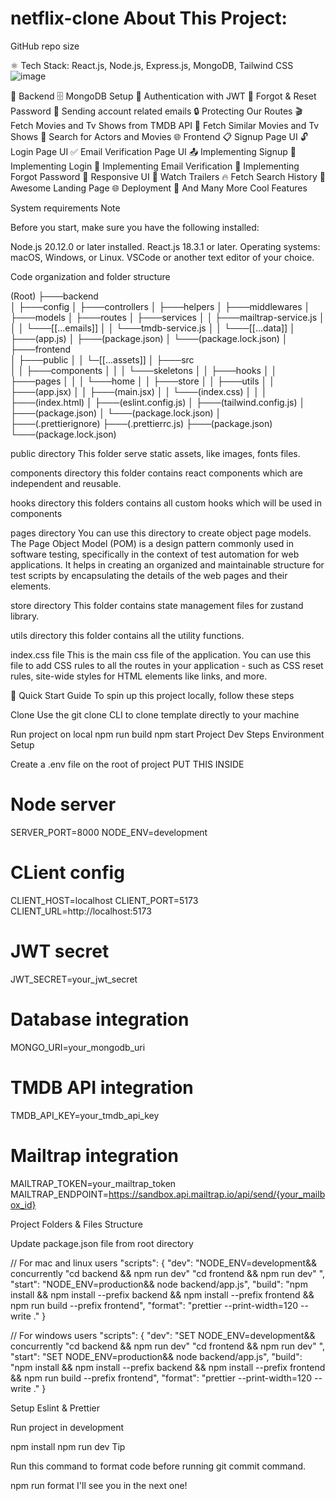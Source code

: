 # netflix-clone About This Project:
GitHub repo size

⚛️ Tech Stack: React.js, Node.js, Express.js, MongoDB, Tailwind CSS
![image](https://github.com/user-attachments/assets/d98d0079-86f9-448c-8962-73f2398aac91)

🔧 Backend
🗄️ MongoDB Setup
🔐 Authentication with JWT
🔄 Forgot & Reset Password
📧 Sending account related emails
🔒 Protecting Our Routes
🎬 Fetch Movies and Tv Shows from TMDB API
🙌 Fetch Similar Movies and Tv Shows
🔎 Search for Actors and Movies
🌐 Frontend
📋 Signup Page UI
🔓 Login Page UI
✅ Email Verification Page UI
📤 Implementing Signup
🔑 Implementing Login
📧 Implementing Email Verification
🔄 Implementing Forgot Password
📱 Responsive UI
🎥 Watch Trailers
🔥 Fetch Search History
💙 Awesome Landing Page
🌐 Deployment
🚀 And Many More Cool Features

System requirements
Note

Before you start, make sure you have the following installed:

 Node.js 20.12.0 or later installed.
 React.js 18.3.1 or later.
 Operating systems: macOS, Windows, or Linux.
 VSCode or another text editor of your choice.

Code organization and folder structure

(Root)
├───backend               
│     ├───config
│     ├───controllers
│     ├───helpers
│     ├───middlewares
│     ├───models
│     ├───routes
│     ├───services
│     │    ├───mailtrap-service.js
│     │    │   └───[[...emails]]
│     │    └───tmdb-service.js
│     │       └───[[...data]]
│     ├───(app.js)
│     ├───(package.json)
│     └───(package.lock.json)
│
├───frontend               
│     ├───public
│     │    └─[[...assets]]
│     ├───src  
│     │     ├───components
│     │     │     └───skeletons 
│     │     ├───hooks
│     │     ├───pages
│     │     │     └───home
│     │     ├───store
│     │     ├───utils
│     │     ├───(app.jsx)
│     │     ├───(main.jsx)
│     │     └───(index.css)
│     │
│     ├───(index.html)
│     ├───(eslint.config.js)
│     ├───(tailwind.config.js)
│     ├───(package.json)
│     └───(package.lock.json)
│             
├───(.prettierignore)
├───(.prettierrc.js)
├───(package.json)
└───(package.lock.json)

public directory
This folder serve static assets, like images, fonts files.

components directory
this folder contains react components which are independent and reusable.

hooks directory
this folders contains all custom hooks which will be used in components

pages directory
You can use this directory to create object page models. The Page Object Model (POM) is a design pattern commonly used in software testing, specifically in the context of test automation for web applications. It helps in creating an organized and maintainable structure for test scripts by encapsulating the details of the web pages and their elements.

store directory
This folder contains state management files for zustand library.

utils directory
this folder contains all the utility functions.

index.css file
This is the main css file of the application. You can use this file to add CSS rules to all the routes in your application - such as CSS reset rules, site-wide styles for HTML elements like links, and more.


🚀 Quick Start Guide
To spin up this project locally, follow these steps

Clone
Use the git clone CLI to clone template directly to your machine

Run project on local
npm run build
npm start
Project Dev Steps
Environment Setup

Create a .env file on the root of project PUT THIS INSIDE

# Node server
SERVER_PORT=8000
NODE_ENV=development

# CLient config
CLIENT_HOST=localhost
CLIENT_PORT=5173
CLIENT_URL=http://localhost:5173

# JWT secret
JWT_SECRET=your_jwt_secret

# Database integration
MONGO_URI=your_mongodb_uri

# TMDB API integration
TMDB_API_KEY=your_tmdb_api_key

# Mailtrap integration
MAILTRAP_TOKEN=your_mailtrap_token
MAILTRAP_ENDPOINT=https://sandbox.api.mailtrap.io/api/send/{your_mailbox_id}
    
Project Folders & Files Structure

Update package.json file from root directory

// For mac and linux users
 "scripts": {
    "dev": "NODE_ENV=development&& concurrently \"cd backend && npm run dev\" \"cd frontend && npm run dev\" ",
    "start": "NODE_ENV=production&& node backend/app.js",
    "build": "npm install && npm install --prefix backend && npm install --prefix frontend && npm run build --prefix frontend",
    "format": "prettier --print-width=120 --write ."
  }

// For windows users
 "scripts": {
    "dev": "SET NODE_ENV=development&& concurrently \"cd backend && npm run dev\" \"cd frontend && npm run dev\" ",
    "start": "SET NODE_ENV=production&& node backend/app.js",
    "build": "npm install && npm install --prefix backend && npm install --prefix frontend && npm run build --prefix frontend",
    "format": "prettier --print-width=120 --write ."
  }

Setup Eslint & Prettier

Run project in development

npm install
npm run dev
Tip

Run this command to format code before running git commit command.

npm run format
I'll see you in the next one!
